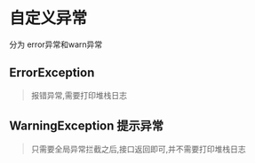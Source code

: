 # 自定义异常

分为 error异常和warn异常

## ErrorException

> 报错异常,需要打印堆栈日志

## WarningException 提示异常

> 只需要全局异常拦截之后,接口返回即可,并不需要打印堆栈日志
>
>
> 